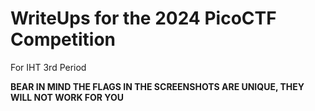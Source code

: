 # WriteUps for the 2024 PicoCTF Competition


For IHT 3rd Period

**BEAR IN MIND THE FLAGS IN THE SCREENSHOTS ARE UNIQUE, THEY WILL NOT WORK FOR YOU**

